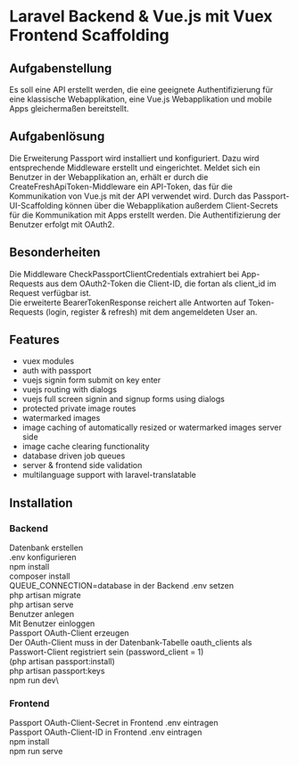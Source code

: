 # Laravel Backend & Vue.js mit Vuex Frontend Scaffolding

## Aufgabenstellung
Es soll eine API erstellt werden, die eine geeignete Authentifizierung für eine klassische Webapplikation, eine Vue.js Webapplikation und mobile Apps gleichermaßen bereitstellt.

## Aufgabenlösung
Die Erweiterung Passport wird installiert und konfiguriert. Dazu wird entsprechende Middleware erstellt und eingerichtet. Meldet sich ein Benutzer in der Webapplikation an, erhält er durch die CreateFreshApiToken-Middleware ein API-Token, das für die Kommunikation von Vue.js mit der API verwendet wird. Durch das Passport-UI-Scaffolding können über die Webapplikation außerdem Client-Secrets für die Kommunikation mit Apps erstellt werden. Die Authentifizierung der Benutzer erfolgt mit OAuth2.

## Besonderheiten
Die Middleware CheckPassportClientCredentials extrahiert bei App-Requests aus dem OAuth2-Token die Client-ID, die fortan als client_id im Request verfügbar ist.\
Die erweiterte BearerTokenResponse reichert alle Antworten auf Token-Requests (login, register & refresh) mit dem angemeldeten User an.


## Features
 - vuex modules
 - auth with passport
 - vuejs signin form submit on key enter
 - vuejs routing with dialogs
 - vuejs full screen signin and signup forms using dialogs
 - protected private image routes
 - watermarked images
 - image caching of automatically resized or watermarked images server side
 - image cache clearing functionality
 - database driven job queues
 - server & frontend side validation
 - multilanguage support with laravel-translatable

## Installation

### Backend

Datenbank erstellen\
.env konfigurieren\
npm install\
composer install\
QUEUE_CONNECTION=database in der Backend .env setzen\
php artisan migrate\
php artisan serve\
Benutzer anlegen\
Mit Benutzer einloggen\
Passport OAuth-Client erzeugen\
Der OAuth-Client muss in der Datenbank-Tabelle oauth_clients als Passwort-Client registriert sein (password_client = 1)\
(php artisan passport:install)\
php artisan passport:keys\
npm run dev\

### Frontend

Passport OAuth-Client-Secret in Frontend .env eintragen\
Passport OAuth-Client-ID in Frontend .env eintragen\
npm install\
npm run serve

